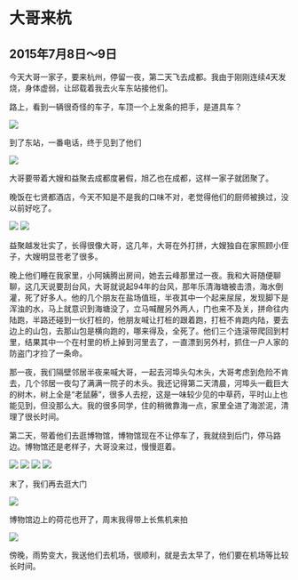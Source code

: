 大哥来杭
=======================

2015年7月8日～9日
-----------------------
今天大哥一家子，要来杭州，停留一夜，第二天飞去成都。我由于刚刚连续4天发烧，身体虚弱，让邱载着我去火车东站接他们。

路上，看到一辆很奇怪的车子，车顶一个上发条的把手，是道具车？

![]({{site.url}}/assets/blog-images/20150708/1.jpg)

到了东站，一番电话，终于见到了他们

![]({{site.url}}/assets/blog-images/20150708/2.jpg)

大哥要带着大嫂和益聚去成都度暑假，旭乙也在成都，这样一家子就团聚了。

晚饭在七贤都酒店，今天不知是不是我的口味不对，老觉得他们的厨师被换过，没以前好吃了。

![]({{site.url}}/assets/blog-images/20150708/3.jpg)
![]({{site.url}}/assets/blog-images/20150708/4.jpg)

益聚越发壮实了，长得很像大哥，这几年，大哥在外打拼，大嫂独自在家照顾小侄子，大嫂明显苍老了很多。

晚上他们睡在我家里，小阿姨腾出房间，她去云峰那里过一夜。我和大哥随便聊聊，这几天说要刮台风，大哥就说起94年的台风，那年乐清海塘被击溃，海水倒灌，死了好多人。他的几个朋友在盐场值班，半夜其中一个起来尿尿，发现脚下是浑浊的水，马上就意识到海塘没了，立马喊醒另外两人，门也来不及关，拼命往内陆跑，半路还碰到一伙打桩的，他朋友喊让打桩的跟着跑，打桩不肯跑内陆，要去边上的山包，去那山包是横向跑的，哪来得及，全死了。他们三个连滚带爬回到村里，结果其中一个在村里的桥上掉到河里去了，一直漂到另外村，抓住一户人家的防盗门才捡了一条命。

那一夜，我们隔壁邻居半夜来喊大哥，一起去河埠头勾木头，大哥考虑到危险不肯去，几个邻居一夜勾了满满一院子的木头。我还记得第二天清晨，河埠头一截巨大的树木，树上全是“老鼠藤”，很多人去挖，这是一味较少见的中草药，平时山上也能见到，但没那么大。我的很多同学，住的稍微靠海一点，家里全进了海淤泥，清理了很长时间。

第二天，带着他们去逛博物馆，博物馆现在不让停车了，我就绕到后门，停马路边。博物馆还是老样子，大哥没来过，慢慢逛着。

![]({{site.url}}/assets/blog-images/20150708/5.jpg)
![]({{site.url}}/assets/blog-images/20150708/6.jpg)
![]({{site.url}}/assets/blog-images/20150708/7.jpg)
![]({{site.url}}/assets/blog-images/20150708/8.jpg)

末了，我们再去逛大门

![]({{site.url}}/assets/blog-images/20150708/9.jpg)

博物馆边上的荷花也开了，周末我得带上长焦机来拍

![]({{site.url}}/assets/blog-images/20150708/10.jpg)

傍晚，雨势变大，我送他们去机场，很顺利，就是去太早了，他们要在机场等比较长时间。
